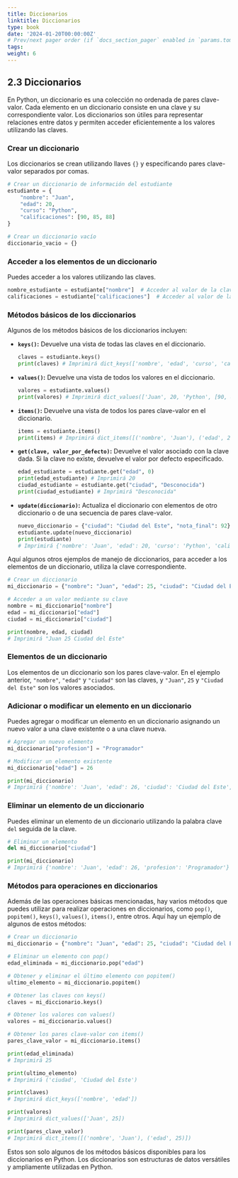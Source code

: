 ```yaml
---
title: Diccionarios
linktitle: Diccionarios
type: book
date: '2024-01-20T00:00:00Z'
# Prev/next pager order (if `docs_section_pager` enabled in `params.toml`)
tags: 
weight: 6
---
```



## 2.3 Diccionarios

En Python, un diccionario es una colección no ordenada de pares clave-valor. Cada elemento en un diccionario consiste en una clave y su correspondiente valor. Los diccionarios son útiles para representar relaciones entre datos y permiten acceder eficientemente a los valores utilizando las claves.

### Crear un diccionario

Los diccionarios se crean utilizando llaves `{}` y especificando pares clave-valor separados por comas.

```python
# Crear un diccionario de información del estudiante
estudiante = {
    "nombre": "Juan",
    "edad": 20,
    "curso": "Python",
    "calificaciones": [90, 85, 88]
}

# Crear un diccionario vacío
diccionario_vacio = {}
```

### Acceder a los elementos de un diccionario

Puedes acceder a los valores utilizando las claves.

```python
nombre_estudiante = estudiante["nombre"]  # Acceder al valor de la clave "nombre"
calificaciones = estudiante["calificaciones"]  # Acceder al valor de la clave "calificaciones"
```

### Métodos básicos de los diccionarios

Algunos de los métodos básicos de los diccionarios incluyen:

- **`keys()`:** Devuelve una vista de todas las claves en el diccionario.

    ```python
    claves = estudiante.keys()
    print(claves) # Imprimirá dict_keys(['nombre', 'edad', 'curso', 'calificaciones'])
    ```

- **`values()`:** Devuelve una vista de todos los valores en el diccionario.

    ```python
    valores = estudiante.values()
    print(valores) # Imprimirá dict_values(['Juan', 20, 'Python', [90, 85, 88]])
    ```

- **`items()`:** Devuelve una vista de todos los pares clave-valor en el diccionario.

    ```python
    items = estudiante.items()
    print(items) # Imprimirá dict_items([('nombre', 'Juan'), ('edad', 20), ('curso', 'Python'), ('calificaciones', [90, 85, 88])])
    ```

- **`get(clave, valor_por_defecto)`:** Devuelve el valor asociado con la clave dada. Si la clave no existe, devuelve el valor por defecto especificado.

    ```python
    edad_estudiante = estudiante.get("edad", 0)
    print(edad_estudiante) # Imprimirá 20
    ciudad_estudiante = estudiante.get("ciudad", "Desconocida")
    print(ciudad_estudiante) # Imprimirá "Desconocida"
    ```

- **`update(diccionario)`:** Actualiza el diccionario con elementos de otro diccionario o de una secuencia de pares clave-valor.

    ```python
    nuevo_diccionario = {"ciudad": "Ciudad del Este", "nota_final": 92}
    estudiante.update(nuevo_diccionario)
    print(estudiante)
    # Imprimirá {'nombre': 'Juan', 'edad': 20, 'curso': 'Python', 'calificaciones': [90, 85, 88], 'ciudad': 'Ciudad del Este', 'nota_final': 92}
    ```

Aquí algunos otros ejemplos de manejo de diccionarios, para acceder a los elementos de un diccionario, utiliza la clave correspondiente.

```python
# Crear un diccionario
mi_diccionario = {"nombre": "Juan", "edad": 25, "ciudad": "Ciudad del Este"}

# Acceder a un valor mediante su clave
nombre = mi_diccionario["nombre"]
edad = mi_diccionario["edad"]
ciudad = mi_diccionario["ciudad"]

print(nombre, edad, ciudad)
# Imprimirá "Juan 25 Ciudad del Este"
```

### Elementos de un diccionario

Los elementos de un diccionario son los pares clave-valor. En el ejemplo anterior, `"nombre"`, `"edad"` y `"ciudad"` son las claves, y `"Juan"`, `25` y `"Ciudad del Este"` son los valores asociados.

### Adicionar o modificar un elemento en un diccionario

Puedes agregar o modificar un elemento en un diccionario asignando un nuevo valor a una clave existente o a una clave nueva.

```python
# Agregar un nuevo elemento
mi_diccionario["profesion"] = "Programador"

# Modificar un elemento existente
mi_diccionario["edad"] = 26

print(mi_diccionario)
# Imprimirá {'nombre': 'Juan', 'edad': 26, 'ciudad': 'Ciudad del Este', 'profesion': 'Programador'}
```

### Eliminar un elemento de un diccionario

Puedes eliminar un elemento de un diccionario utilizando la palabra clave `del` seguida de la clave.

```python
# Eliminar un elemento
del mi_diccionario["ciudad"]

print(mi_diccionario)
# Imprimirá {'nombre': 'Juan', 'edad': 26, 'profesion': 'Programador'}
```

### Métodos para operaciones en diccionarios

Además de las operaciones básicas mencionadas, hay varios métodos que puedes utilizar para realizar operaciones en diccionarios, como `pop()`, `popitem()`, `keys()`, `values()`, `items()`, entre otros. Aquí hay un ejemplo de algunos de estos métodos:

```python
# Crear un diccionario
mi_diccionario = {"nombre": "Juan", "edad": 25, "ciudad": "Ciudad del Este"}

# Eliminar un elemento con pop()
edad_eliminada = mi_diccionario.pop("edad")

# Obtener y eliminar el último elemento con popitem()
ultimo_elemento = mi_diccionario.popitem()

# Obtener las claves con keys()
claves = mi_diccionario.keys()

# Obtener los valores con values()
valores = mi_diccionario.values()

# Obtener los pares clave-valor con items()
pares_clave_valor = mi_diccionario.items()

print(edad_eliminada)
# Imprimirá 25

print(ultimo_elemento)
# Imprimirá ('ciudad', 'Ciudad del Este')

print(claves)
# Imprimirá dict_keys(['nombre', 'edad'])

print(valores)
# Imprimirá dict_values(['Juan', 25])

print(pares_clave_valor)
# Imprimirá dict_items([('nombre', 'Juan'), ('edad', 25)])
```

Estos son solo algunos de los métodos básicos disponibles para los diccionarios en Python. Los diccionarios son estructuras de datos versátiles y ampliamente utilizadas en Python.
